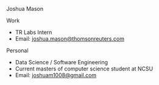 Joshua Mason

Work
- TR Labs Intern
- Email: joshua.mason@thomsonreuters.com

Personal
- Data Science / Software Engineering
- Current masters of computer science student at NCSU
- Email: joshuam1008@gmail.com

<!---
joshuam1008/joshuam1008 is a ✨ special ✨ repository because its `README.md` (this file) appears on your GitHub profile.
You can click the Preview link to take a look at your changes.
--->
